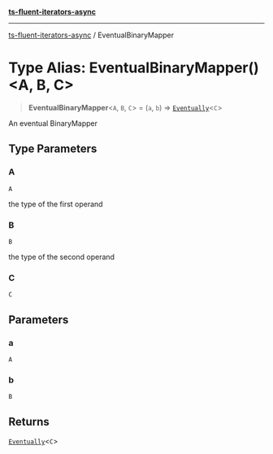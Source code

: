 [**ts-fluent-iterators-async**](../README.md)

---

[ts-fluent-iterators-async](../README.md) / EventualBinaryMapper

# Type Alias: EventualBinaryMapper()\<A, B, C\>

> **EventualBinaryMapper**\<`A`, `B`, `C`\> = (`a`, `b`) => [`Eventually`](Eventually.md)\<`C`\>

An eventual BinaryMapper

## Type Parameters

### A

`A`

the type of the first operand

### B

`B`

the type of the second operand

### C

`C`

## Parameters

### a

`A`

### b

`B`

## Returns

[`Eventually`](Eventually.md)\<`C`\>

